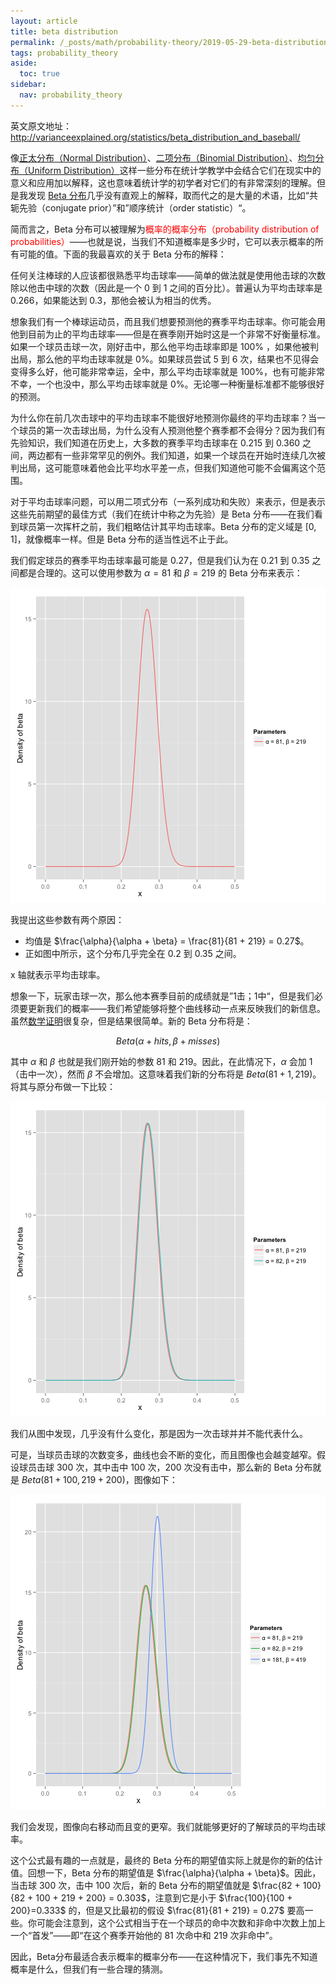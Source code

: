 ```yaml
---
layout: article
title: beta distribution
permalink: /_posts/math/probability-theory/2019-05-29-beta-distribution
tags: probability_theory
aside:
  toc: true
sidebar:
  nav: probability_theory
---
```


<!--more-->


英文原文地址：<http://varianceexplained.org/statistics/beta_distribution_and_baseball/>



像[正太分布（Normal Distribution）](http://varianceexplained.org/statistics/beta_distribution_and_baseball/)、[二项分布（Binomial Distribution）](http://varianceexplained.org/statistics/beta_distribution_and_baseball/)、[均匀分布（Uniform Distribution）](http://varianceexplained.org/statistics/beta_distribution_and_baseball/)这样一些分布在统计学教学中会结合它们在现实中的意义和应用加以解释，这也意味着统计学的初学者对它们的有非常深刻的理解。但是我发现 [Beta 分布](http://en.wikipedia.org/wiki/Beta_distribution)几乎没有直观上的解释，取而代之的是大量的术语，比如“共轭先验（conjugate prior）”和”顺序统计（order statistic）“。

简而言之，Beta 分布可以被理解为<font color='red'>概率的概率分布（probability distribution of probabilities）</font>——也就是说，当我们不知道概率是多少时，它可以表示概率的所有可能的值。下面的我最喜欢的关于 Beta 分布的解释：

任何关注棒球的人应该都很熟悉平均击球率——简单的做法就是使用他击球的次数除以他击中球的次数（因此是一个 $0$ 到 $1$ 之间的百分比）。普遍认为平均击球率是 $0.266$，如果能达到 $0.3$，那他会被认为相当的优秀。

想象我们有一个棒球运动员，而且我们想要预测他的赛季平均击球率。你可能会用他到目前为止的平均击球率——但是在赛季刚开始时这是一个非常不好衡量标准。如果一个球员击球一次，刚好击中，那么他平均击球率即是 $100\%$ ，如果他被判出局，那么他的平均击球率就是 $0\%$。如果球员尝试 $5$ 到 $6$ 次，结果也不见得会变得多么好，他可能非常幸运，全中，那么平均击球率就是 $100\%$，也有可能非常不幸，一个也没中，那么平均击球率就是 $0\%$。无论哪一种衡量标准都不能够很好的预测。

为什么你在前几次击球中的平均击球率不能很好地预测你最终的平均击球率？当一个球员的第一次击球出局，为什么没有人预测他整个赛季都不会得分？因为我们有先验知识，我们知道在历史上，大多数的赛季平均击球率在 $0.215$ 到 $0.360$ 之间，两边都有一些非常罕见的例外。我们知道，如果一个球员在开始时连续几次被判出局，这可能意味着他会比平均水平差一点，但我们知道他可能不会偏离这个范围。

对于平均击球率问题，可以用二项式分布（一系列成功和失败）来表示，但是表示这些先前期望的最佳方式（我们在统计中称之为先验）是 Beta 分布——在我们看到球员第一次挥杆之前，我们粗略估计其平均击球率。Beta 分布的定义域是 $[0,1]$，就像概率一样。但是 Beta 分布的适当性远不止于此。

我们假定球员的赛季平均击球率最可能是 $0.27$，但是我们认为在 $0.21$ 到 $0.35$ 之间都是合理的。这可以使用参数为 $\alpha=81$ 和 $\beta=219$ 的 Beta 分布来表示：

![center](assets/plot1-1.png)

我提出这些参数有两个原因：

- 均值是 $\frac{\alpha}{\alpha + \beta} = \frac{81}{81 + 219} = 0.27$。
- 正如图中所示，这个分布几乎完全在 $0.2$ 到 $0.35$ 之间。

x 轴就表示平均击球率。

想象一下，玩家击球一次，那么他本赛季目前的成绩就是”1击；1中“，但是我们必须要更新我们的概率——我们希望能够将整个曲线移动一点来反映我们的新信息。虽然[数学证明](http://en.wikipedia.org/wiki/Conjugate_prior#Example)很复杂，但是结果很简单。新的 Beta 分布将是：

$$
Beta(\alpha + hits, \beta + misses)
$$

其中 $\alpha$ 和 $\beta$ 也就是我们刚开始的参数 $81$ 和 $219$。因此，在此情况下，$\alpha$ 会加 $1$ （击中一次），然而 $\beta$ 不会增加。这意味着我们新的分布将是 $Beta(81 + 1, 219)$。将其与原分布做一下比较：

![center](assets/plot2-1.png)

我们从图中发现，几乎没有什么变化，那是因为一次击球并并不能代表什么。

可是，当球员击球的次数变多，曲线也会不断的变化，而且图像也会越变越窄。假设球员击球 $300$ 次，其中击中 $100$ 次，$200$ 次没有击中，那么新的 Beta 分布就是 $Beta(81 + 100, 219 + 200)$，图像如下：

![center](assets/plot3-1.png)

我们会发现，图像向右移动而且变的更窄。我们就能够更好的了解球员的平均击球率。

这个公式最有趣的一点就是，最终的 Beta 分布的期望值实际上就是你的新的估计值。回想一下，Beta 分布的期望值是 $\frac{\alpha}{\alpha + \beta}$。因此，当击球 $300$ 次，击中 $100$ 次后，新的 Beta 分布的期望值就是 $\frac{82 + 100}{82 + 100 + 219 + 200} = 0.303$，注意到它是小于 $\frac{100}{100 + 200}=0.333$ 的，但是又比最初的假设 $\frac{81}{81 + 219} = 0.27$ 要高一些。你可能会注意到，这个公式相当于在一个球员的命中次数和非命中次数上加上一个“首发”——即“在这个赛季开始他的 $81$ 次命中和 $219$ 次非命中”。

因此，Beta分布最适合表示概率的概率分布——在这种情况下，我们事先不知道概率是什么，但我们有一些合理的猜测。